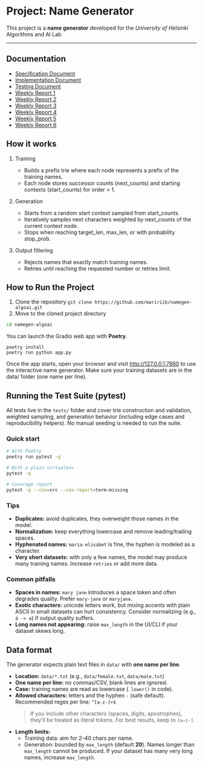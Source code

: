 # Project: Name Generator
This project is a **name generator** developed for the *University of Helsinki* Algorithms and AI Lab

---

## Documentation
- [Specification Document](Documentation/Specification-Document.md)
- [Implementation Document](Documentation/Implementation-Document.md.md)
- [Testing Document](Documentation/Testing-Document.md)
- [Weekly Report 1](Documentation/Weekly-Reports/Weekly-Report-2.md)
- [Weekly Report 2](Documentation/Weekly-Reports/Weekly-Report-2.md)
- [Weekly Report 3](Documentation/Weekly-Reports/Weekly-Report-3.md)
- [Weekly Report 4](Documentation/Weekly-Reports/Weekly-Report-4.md)
- [Weekly Report 5](Documentation/Weekly-Reports/Weekly-Report-5.md)
- [Weekly Report 6](Documentation/Weekly-Reports/Weekly-Report-6.md)

## How it works
1. Training
      - Builds a prefix trie where each node represents a prefix of the training names.
      - Each node stores successor counts (next_counts) and starting contexts (start_counts) for order > 1.

2. Generation
    - Starts from a random start context sampled from start_counts.
    - Iteratively samples next characters weighted by next_counts of the current context node.
    - Stops when reaching target_len, max_len, or with probability stop_prob.

3. Output filtering
    - Rejects names that exactly match training names.
    - Retries until reaching the requested number or retries limit.

## How to Run the Project
1. Clone the repository 
```git clone https://github.com/maririik/namegen-algoai.git```
2. Move to the cloned project directory
```bash
cd namegen-algoai
```

You can launch the Gradio web app with **Poetry**.
```
poetry install
poetry run python app.py
```
Once the app starts, open your browser and visit http://127.0.0.1:7860 to use the interactive name generator.
Make sure your training datasets are in the data/ folder (one name per line).





## Running the Test Suite (pytest)

All tests live in the `tests/` folder and cover trie construction and validation, weighted sampling, and generation behavior (including edge cases and reproducibility helpers). No manual seeding is needed to run the suite.

### Quick start
```bash
# With Poetry
poetry run pytest -q

# With a plain virtualenv
pytest -q

# Coverage report
pytest -q --cov=src --cov-report=term-missing 
```


### Tips

- **Duplicates:** avoid duplicates, they overweight those names in the model.
- **Normalization:** keep everything lowercase and remove leading/trailing spaces.
- **Hyphenated names:** `maria-elisabet` is fine, the hyphen is modeled as a character.
- **Very short datasets:** with only a few names, the model may produce many training names. Increase `retries` or add more data.

### Common pitfalls

- **Spaces in names:** `mary jane` introduces a space token and often degrades quality. Prefer `mary-jane` or `maryjane`.
- **Exotic characters:** unicode letters work, but mixing accents with plain ASCII in small datasets can hurt consistency. Consider normalizing (e.g., `á -> a`) if output quality suffers.
- **Long names not appearing:** raise `max_length` in the UI/CLI if your dataset skews long.

## Data format

The generator expects plain text files in `data/` with **one name per line**.

- **Location:** `data/*.txt` (e.g., `data/female.txt`, `data/male.txt`)
- **One name per line:** no commas/CSV, blank lines are ignored.
- **Case:** training names are read as lowercase (`.lower()` in code).
- **Allowed characters:** letters and the hyphen `-` (safe default).  
  Recommended regex per line: `^[a-z-]+$`  
  > If you include other characters (spaces, digits, apostrophes), they’ll be treated as literal tokens. For best results, keep to `[a–z-]`.
- **Length limits:**  
  - Training data: aim for 2–40 chars per name.  
  - Generation: bounded by `max_length` (default **20**). Names longer than `max_length` cannot be produced. If your dataset has many very long names, increase `max_length`.


